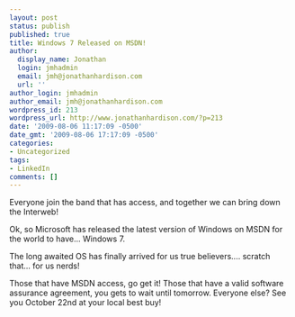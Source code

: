 ```yaml
---
layout: post
status: publish
published: true
title: Windows 7 Released on MSDN!
author:
  display_name: Jonathan
  login: jmhadmin
  email: jmh@jonathanhardison.com
  url: ''
author_login: jmhadmin
author_email: jmh@jonathanhardison.com
wordpress_id: 213
wordpress_url: http://www.jonathanhardison.com/?p=213
date: '2009-08-06 11:17:09 -0500'
date_gmt: '2009-08-06 17:17:09 -0500'
categories:
- Uncategorized
tags:
- LinkedIn
comments: []
---
```

Everyone join the band that has access, and together we can bring down the Interweb!

Ok, so Microsoft has released the latest version of Windows on MSDN for the world to have... Windows 7.

The long awaited OS has finally arrived for us true believers.... scratch that... for us nerds!

Those that have MSDN access, go get it!
Those that have a valid software assurance agreement, you gets to wait until tomorrow.
Everyone else? See you October 22nd at your local best buy!

